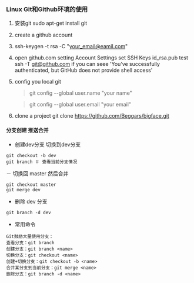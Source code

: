 ### Linux Git和Github环境的使用

1. 安装git
sudo apt-get install git
2. create a github account
3. ssh-keygen -t rsa -C "your_email@eamil.com"
4. open github.com setting Account Settings set SSH Keys id_rsa.pub test ssh -T git@github.com if you can seee 'You’ve successfully authenticated, but GitHub does not provide shell access'
5. config you local git

    >git config --global user.name "your name"

    >git config --global user.email "your email"

6.  clone a project git clone https://github.com/Beggars/bigface.git


#### 分支创建 推送合并
- 创建dev分支 切换到dev分支
```
git checkout -b dev
git branch ＃ 查看当前分支情况
```
－ 切换回 master 然后合并
```
git checkout master
git merge dev
```
- 删除 dev 分支
```
git branch -d dev
```

- 常用命令
```
Git鼓励大量使用分支：
查看分支：git branch
创建分支：git branch <name>
切换分支：git checkout <name>
创建+切换分支：git checkout -b <name>
合并某分支到当前分支：git merge <name>
删除分支：git branch -d <name>
```
